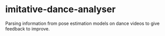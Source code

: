 # imitative-dance-analyser
Parsing information from pose estimation models on dance videos to give feedback to improve.
